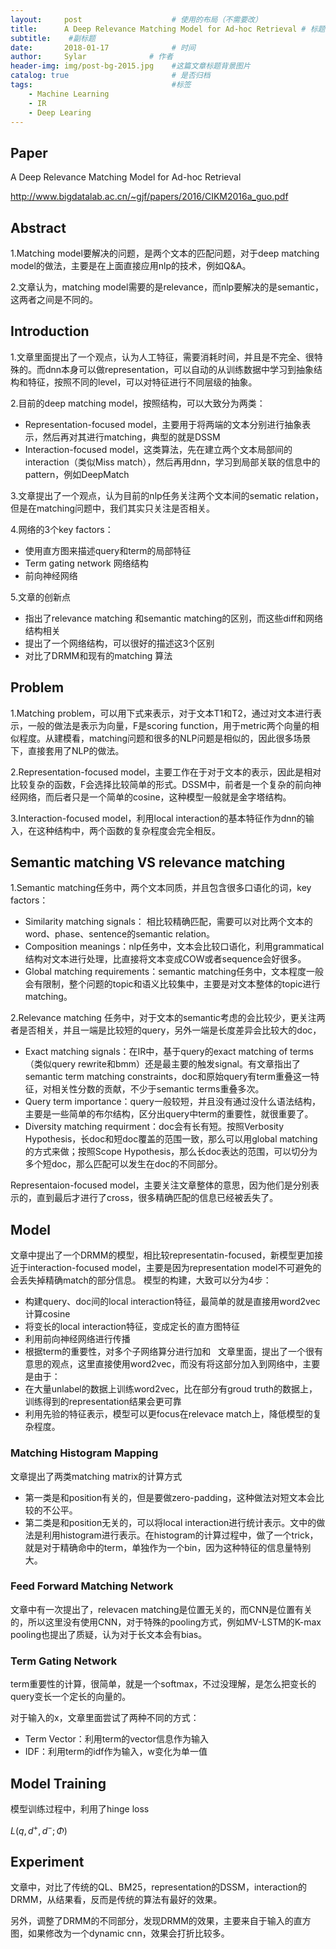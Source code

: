 ```yaml
---
layout:     post                    # 使用的布局（不需要改）
title:      A Deep Relevance Matching Model for Ad-hoc Retrieval # 标题 
subtitle:    #副标题
date:       2018-01-17              # 时间
author:     Sylar              # 作者
header-img: img/post-bg-2015.jpg    #这篇文章标题背景图片
catalog: true                       # 是否归档
tags:                               #标签
    - Machine Learning
    - IR
    - Deep Learing
---
```

## Paper
A Deep Relevance Matching Model for Ad-hoc Retrieval

http://www.bigdatalab.ac.cn/~gjf/papers/2016/CIKM2016a_guo.pdf

## Abstract
1.Matching model要解决的问题，是两个文本的匹配问题，对于deep matching model的做法，主要是在上面直接应用nlp的技术，例如Q&A。

2.文章认为，matching model需要的是relevance，而nlp要解决的是semantic，这两者之间是不同的。


## Introduction
1.文章里面提出了一个观点，认为人工特征，需要消耗时间，并且是不完全、很特殊的。而dnn本身可以做representation，可以自动的从训练数据中学习到抽象结构和特征，按照不同的level，可以对特征进行不同层级的抽象。

2.目前的deep matching model，按照结构，可以大致分为两类：
+ Representation-focused model，主要用于将两端的文本分别进行抽象表示，然后再对其进行matching，典型的就是DSSM
+ Interaction-focused model，这类算法，先在建立两个文本局部间的interaction（类似Miss match），然后再用dnn，学习到局部关联的信息中的pattern，例如DeepMatch

3.文章提出了一个观点，认为目前的nlp任务关注两个文本间的sematic relation，但是在matching问题中，我们其实只关注是否相关。

4.网络的3个key factors：
+ 使用直方图来描述query和term的局部特征
+ Term gating network 网络结构
+ 前向神经网络

5.文章的创新点
+ 指出了relevance matching 和semantic matching的区别，而这些diff和网络结构相关
+ 提出了一个网络结构，可以很好的描述这3个区别
+ 对比了DRMM和现有的matching 算法

## Problem
1.Matching problem，可以用下式来表示，对于文本T1和T2，通过对文本进行表示，一般的做法是表示为向量，F是scoring function，用于metric两个向量的相似程度。从建模看，matching问题和很多的NLP问题是相似的，因此很多场景下，直接套用了NLP的做法。

2.Representation-focused model，主要工作在于对于文本的表示，因此是相对比较复杂的函数，F会选择比较简单的形式。DSSM中，前者是一个复杂的前向神经网络，而后者只是一个简单的cosine，这种模型一般就是金字塔结构。

3.Interaction-focused model，利用local interaction的基本特征作为dnn的输入，在这种结构中，两个函数的复杂程度会完全相反。

## Semantic matching VS relevance matching
1.Semantic matching任务中，两个文本同质，并且包含很多口语化的词，key factors：
+ Similarity matching signals： 相比较精确匹配，需要可以对比两个文本的word、phase、sentence的semantic relation。
+ Composition meanings：nlp任务中，文本会比较口语化，利用grammatical结构对文本进行处理，比直接将文本变成COW或者sequence会好很多。
+ Global matching requirements：semantic matching任务中，文本程度一般会有限制，整个问题的topic和语义比较集中，主要是对文本整体的topic进行matching。

2.Relevance matching 任务中，对于文本的semantic考虑的会比较少，更关注两者是否相关，并且一端是比较短的query，另外一端是长度差异会比较大的doc，
+ Exact matching signals：在IR中，基于query的exact matching of terms（类似query rewrite和bmm）还是最主要的触发signal。有文章指出了semantic term matching constraints，doc和原始query有term重叠这一特征，对相关性分数的贡献，不少于semantic terms重叠多次。
+ Query term importance：query一般较短，并且没有通过没什么语法结构，主要是一些简单的布尔结构，区分出query中term的重要性，就很重要了。
+ Diversity matching requirment：doc会有长有短。按照Verbosity Hypothesis，长doc和短doc覆盖的范围一致，那么可以用global matching的方式来做；按照Scope Hypothesis，那么长doc表达的范围，可以切分为多个短doc，那么匹配可以发生在doc的不同部分。

Representaion-focused model，主要关注文章整体的意思，因为他们是分别表示的，直到最后才进行了cross，很多精确匹配的信息已经被丢失了。

## Model
文章中提出了一个DRMM的模型，相比较representatin-focused，新模型更加接近于interaction-focused model，主要是因为representation model不可避免的会丢失掉精确match的部分信息。
模型的构建，大致可以分为4步：
+ 构建query、doc间的local interaction特征，最简单的就是直接用word2vec计算cosine
+ 将变长的local interaction特征，变成定长的直方图特征
+ 利用前向神经网络进行传播
+ 根据term的重要性，对多个子网络算分进行加和
 
文章里面，提出了一个很有意思的观点，这里直接使用word2vec，而没有将这部分加入到网络中，主要是由于：
+ 在大量unlabel的数据上训练word2vec，比在部分有groud truth的数据上，训练得到的representation结果会更可靠
+ 利用先验的特征表示，模型可以更focus在relevace match上，降低模型的复杂程度。

### Matching Histogram Mapping
文章提出了两类matching matrix的计算方式
+ 第一类是和position有关的，但是要做zero-padding，这种做法对短文本会比较的不公平。
+ 第二类是和position无关的，可以将local interaction进行统计表示。文中的做法是利用histogram进行表示。在histogram的计算过程中，做了一个trick，就是对于精确命中的term，单独作为一个bin，因为这种特征的信息量特别大。

### Feed Forward Matching Network
文章中有一次提出了，relevacen matching是位置无关的，而CNN是位置有关的，所以这里没有使用CNN，对于特殊的pooling方式，例如MV-LSTM的K-max pooling也提出了质疑，认为对于长文本会有bias。

### Term Gating Network
term重要性的计算，很简单，就是一个softmax，不过没理解，是怎么把变长的query变长一个定长的向量的。

对于输入的x，文章里面尝试了两种不同的方式：
+ Term Vector：利用term的vector信息作为输入
+ IDF：利用term的idf作为输入，w变化为单一值

## Model Training
模型训练过程中，利用了hinge loss

$L(q,d^+,d^-;\Phi)$

## Experiment
文章中，对比了传统的QL、BM25，representation的DSSM，interaction的DRMM，从结果看，反而是传统的算法有最好的效果。

另外，调整了DRMM的不同部分，发现DRMM的效果，主要来自于输入的直方图，如果修改为一个dynamic cnn，效果会打折比较多。
